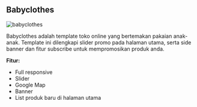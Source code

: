 Babyclothes
------------

![babyclothes](https://s3-ap-southeast-1.amazonaws.com/cdn2.jarvis-store.com/img/themes/babyclothes/babyclothes-preview.jpg)

Babyclothes adalah template toko online yang bertemakan pakaian anak-anak. Template ini dilengkapi slider promo pada halaman utama, serta side banner dan fitur subscribe untuk mempromosikan produk anda.

**Fitur:**
 - Full responsive 
 - Slider 
 - Google Map 
 - Banner
 - List produk baru di halaman utama
